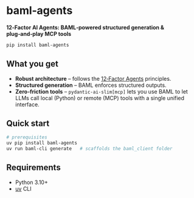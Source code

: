 # baml‑agents

**12‑Factor AI Agents: BAML‑powered structured generation & plug‑and‑play MCP tools**

```bash
pip install baml‑agents
```

## What you get

- **Robust architecture** – follows the [12‑Factor Agents](https://github.com/humanlayer/12-factor-agents) principles.
- **Structured generation** – BAML enforces structured outputs.
- **Zero‑friction tools** – `pydantic‑ai‑slim[mcp]` lets you use BAML to let LLMs call local (Python) or remote (MCP) tools with a single unified interface.

## Quick start

```bash
# prerequisites
uv pip install baml‑agents
uv run baml-cli generate   # scaffolds the baml_client folder
```

## Requirements

- Python 3.10+
- [uv](https://docs.astral.sh/uv/) CLI
